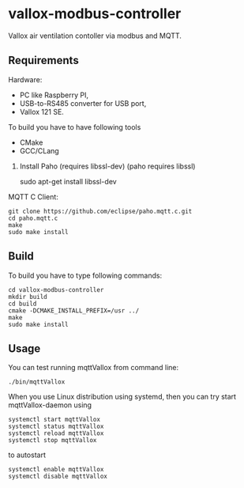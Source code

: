 # vallox-modbus-controller

Vallox air ventilation contoller via modbus and MQTT.

## Requirements

Hardware: 
* PC like Raspberry PI,
* USB-to-RS485 converter for USB port,
* Vallox 121 SE.

To build you have to have following tools

* CMake
* GCC/CLang

1. Install Paho (requires libssl-dev)
(paho requires libssl)

    sudo apt-get install libssl-dev

MQTT C Client:

    git clone https://github.com/eclipse/paho.mqtt.c.git
    cd paho.mqtt.c
    make
    sudo make install

## Build

To build you have to type following commands:

    cd vallox-modbus-controller
    mkdir build
    cd build
    cmake -DCMAKE_INSTALL_PREFIX=/usr ../
    make
    sudo make install

## Usage

You can test running mqttVallox from command line:

    ./bin/mqttVallox

When you use Linux distribution using systemd, then you can try start mqttVallox-daemon using

    systemctl start mqttVallox
    systemctl status mqttVallox
    systemctl reload mqttVallox
    systemctl stop mqttVallox

to autostart

    systemctl enable mqttVallox
    systemctl disable mqttVallox
